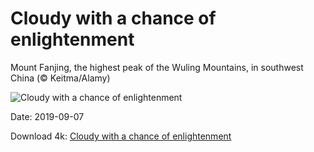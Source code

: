 # Cloudy with a chance of enlightenment

Mount Fanjing, the highest peak of the Wuling Mountains, in southwest China (© Keitma/Alamy)

![Cloudy with a chance of enlightenment](https://bing.com/th?id=OHR.MountFanjing_EN-US7796798477_UHD.jpg&rf=LaDigue_UHD.jpg&pid=hp&w=1024&h=576)

Date: 2019-09-07

Download 4k: [Cloudy with a chance of enlightenment](https://bing.com/th?id=OHR.MountFanjing_EN-US7796798477_UHD.jpg&rf=LaDigue_UHD.jpg&pid=hp&w=3840&h=2160)


